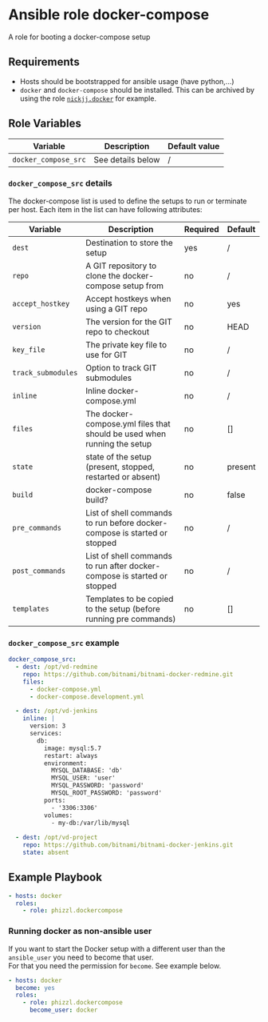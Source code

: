 # Ansible role docker-compose
A role for booting a docker-compose setup

## Requirements
- Hosts should be bootstrapped for ansible usage (have python,...)
- `docker` and `docker-compose` should be installed. This can be archived by using the role [`nickjj.docker`](https://github.com/nickjj/ansible-docker) for example.

## Role Variables

| Variable | Description | Default value |
|----------|-------------|---------------|
| `docker_compose_src`| See details below | / |

### `docker_compose_src` details

The docker-compose list is used to define the setups to run or terminate per host.   Each item in
the list can have following attributes:

| Variable | Description | Required | Default |
|----------|-------------|----------|---------|
| `dest` | Destination to store the setup | yes | / |
| `repo` | A GIT repository to clone the docker-compose setup from | no | / |
| `accept_hostkey` | Accept hostkeys when using a GIT repo | no | yes |
| `version` | The version for the GIT repo to checkout | no | HEAD |
| `key_file` | The private key file to use for GIT | no | / |
| `track_submodules` | Option to track GIT submodules | no | / |
| `inline` | Inline docker-compose.yml | no | / |
| `files` | The docker-compose.yml files that should be used when running the setup  | no | [] |
| `state` | state of the setup (present, stopped, restarted or absent) | no | present |
| `build` | docker-compose build?  | no | false |
| `pre_commands` | List of shell commands to run before docker-compose is started or stopped | no | / |
| `post_commands` | List of shell commands to run after docker-compose is started or stopped | no | / |
| `templates` | Templates to be copied to the setup (before running pre commands) | no | [] |

### `docker_compose_src` example

```yaml
docker_compose_src:
  - dest: /opt/vd-redmine
    repo: https://github.com/bitnami/bitnami-docker-redmine.git
    files:
      - docker-compose.yml
      - docker-compose.development.yml

  - dest: /opt/vd-jenkins
    inline: |
      version: 3
      services:
        db:
          image: mysql:5.7
          restart: always
          environment:
            MYSQL_DATABASE: 'db'
            MYSQL_USER: 'user'
            MYSQL_PASSWORD: 'password'
            MYSQL_ROOT_PASSWORD: 'password'
          ports:
            - '3306:3306'
          volumes:
            - my-db:/var/lib/mysql
    
  - dest: /opt/vd-project
    repo: https://github.com/bitnami/bitnami-docker-jenkins.git
    state: absent
```

## Example Playbook

```yaml
- hosts: docker
  roles:
    - role: phizzl.dockercompose
```

### Running docker as non-ansible user

If you want to start the Docker setup with a different user than the `ansible_user` you need to become that user.  
For that you need the permission for `become`. See example below.

```yaml
- hosts: docker
  become: yes
  roles:
    - role: phizzl.dockercompose
      become_user: docker
```
